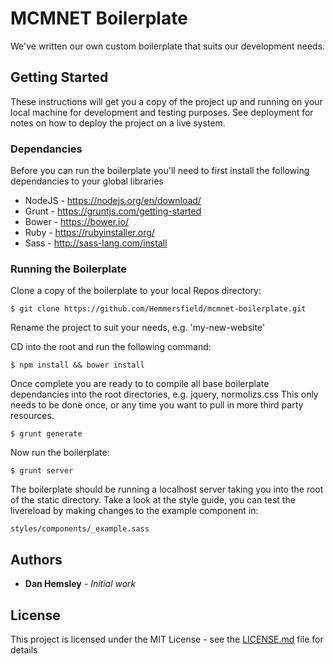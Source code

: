 # MCMNET Boilerplate

We've written our own custom boilerplate that suits our development needs. 

## Getting Started

These instructions will get you a copy of the project up and running on your local machine for development and testing purposes. See deployment for notes on how to deploy the project on a live system.

### Dependancies

Before you can run the boilerplate you'll need to first install the following dependancies to your global libraries

* NodeJS - https://nodejs.org/en/download/ 
* Grunt - https://gruntjs.com/getting-started
* Bower - https://bower.io/
* Ruby - https://rubyinstaller.org/ 
* Sass - http://sass-lang.com/install 


### Running the Boilerplate

Clone a copy of the boilerplate to your local Repos directory:

```
$ git clone https://github.com/Hemmersfield/mcmnet-boilerplate.git
```

Rename the project to suit your needs, e.g. 'my-new-website'


CD into the root and run the following command:

```
$ npm install && bower install
```

Once complete you are ready to to compile all base boilerplate dependancies into the root directories, e.g. jquery, normolizs.css This only needs to be done once, or any time you want to pull in more third party resources.

```
$ grunt generate
```

Now run the boilerplate:

```
$ grunt server
```

The boilerplate should be running a localhost server taking you into the root of the static directory. Take a look at the style guide, you can test the livereload by making changes to the example component in:

```
styles/components/_example.sass
```

## Authors

* **Dan Hemsley** - *Initial work*


## License

This project is licensed under the MIT License - see the [LICENSE.md](LICENSE.md) file for details

